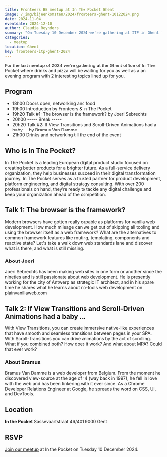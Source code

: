 ```yaml
---
title: Fronteers BE meetup at In The Pocket Ghent
image: /_img/bijeenkomsten/2024/fronteers-ghent-10122024.png
date: 2024-11-04
eventdate: 2024-12-10
author: Claudia Reynders
summary: "On Tuesday 10 December 2024 we're gathering at ITP in Ghent for our last Belgian meetup of the year. Join us for a cosy evening amongst fellow Fronteers and follow presentations by Joeri Sebrechts and Bramus Van Damme." 
categories: 
  - meetup
location: Ghent
key: fronteers-itp-ghent-2024
---
```


For the last meetup of 2024 we're gathering at the Ghent office of In The Pocket where drinks and pizza will be waiting for you as well as a an evening program with 2 interesting topics lined up for you.


## Program

- 18h00  Doors open, networking and food
- 19h00  Introduction by Fronteers & In The Pocket
- 19h20  Talk #1: The browser is the framework? by Joeri Sebrechts
- 20h00  ----- Break -----
- 20h20  Talk #2: If View Transitions and Scroll-Driven Animations had a baby … by Bramus Van Damme
- 21h00  Drinks and networking till the end of the event

## Who is In The Pocket?

In The Pocket is a leading European digital product studio focused on creating better products for a brighter future. As a full-service delivery organization, they help businesses succeed in their digital transformation journey. In The Pocket serves as a trusted partner for product development, platform engineering, and digital strategy consulting. With over 200 professionals on hand, they’re ready to tackle any digital challenge and keep your organization ahead of the competition.

## Talk 1: The browser is the framework?
Modern browsers have gotten really capable as platforms for vanilla web development. How much mileage can we get out of skipping all tooling and using the browser itself as a web framework? What are the alternatives to common framework features like routing, templating, components and reactive state? Let's take a walk down web standards lane and discover what is there, and what is still missing.

### About Joeri
Joeri Sebrechts has been making web sites in one form or another since the nineties and is still passionate about web development. He is presently working for the city of Antwerp as strategic IT architect, and in his spare time he shares what he learns about no-tools web development on plainvanillaweb.com

## Talk 2: If View Transitions and Scroll-Driven Animations had a baby …
With View Transitions, you can create immersive native-like experiences that have smooth and seamless transitions between pages in your SPA. With Scroll-Transitions you can drive animations by the act of scrolling. What if you combined both? How does it work? And what about MPA? Could that ever work?

### About Bramus
Bramus Van Damme is a web developer from Belgium. From the moment he discovered view-source at the age of 14 (way back in 1997), he fell in love with the web and has been tinkering with it ever since.
As a Chrome Developer Relations Engineer at Google, he spreads the word on CSS, UI, and DevTools.


## Location

**In the Pocket**
Sassevaartstraat 46/401
9000 Gent

## RSVP

[Join our meetup](https://www.meetup.com/fronteers-be/events/304200661/) at In the Pocket on Tuesday 10 December 2024.
